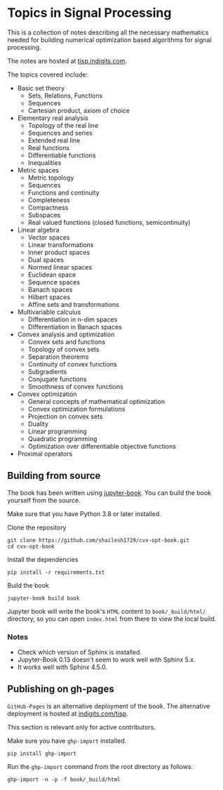 # Topics in Signal Processing

This is a collection of notes describing all the
necessary mathematics needed for building 
numerical optimization based algorithms for signal
processing.

The notes are hosted at [tisp.indigits.com](https://tisp.indigits.com).

The topics covered include:

* Basic set theory
  * Sets, Relations, Functions
  * Sequences
  * Cartesian product, axiom of choice
* Elementary real analysis
  * Topology of the real line
  * Sequences and series
  * Extended real line
  * Real functions
  * Differentiable functions
  * Inequalities
* Metric spaces
  * Metric topology
  * Sequences
  * Functions and continuity
  * Completeness
  * Compactness
  * Subspaces
  * Real valued functions (closed functions, semicontinuity)
* Linear algebra
  * Vector spaces
  * Linear transformations
  * Inner product spaces
  * Dual spaces
  * Normed linear spaces
  * Euclidean space
  * Sequence spaces
  * Banach spaces
  * Hilbert spaces
  * Affine sets and transformations
* Multivariable calculus
  * Differentiation in n-dim spaces
  * Differentiation in Banach spaces
* Convex analysis and optimization
  * Convex sets and functions
  * Topology of convex sets
  * Separation theorems
  * Continuity of convex functions
  * Subgradients
  * Conjugate functions
  * Smoothness of convex functions
* Convex optimization
  * General concepts of mathematical optimization
  * Convex optimization formulations
  * Projection on convex sets
  * Duality
  * Linear programming
  * Quadratic programming
  * Optimization over differentiable objective functions
* Proximal operators


## Building from source

The book has been written using [jupyter-book](https://jupyterbook.org/).
You can build the book yourself from the source.

Make sure that you have Python 3.8 or later installed.

Clone the repository
```
git clone https://github.com/shailesh1729/cvx-opt-book.git
cd cvx-opt-book
```

Install the dependencies
```
pip install -r requirements.txt
```


Build the book
```
jupyter-book build book
```

Jupyter book will write the book's `HTML` content to `book/_build/html/`
directory, so you can open `index.html` from there to view the local build.

### Notes

* Check which version of Sphinx is installed.
* Jupyter-Book 0.13 doesn't seem to work well with Sphinx 5.x.
* It works well with Sphinx 4.5.0.




## Publishing on gh-pages

`GitHub-Pages` is an alternative deployment of the book.
The alternative deployment is hosted at
[indigits.com/tisp](https://www.indigits.com/tisp).


This section is relevant only for active contributors.

Make sure you have `ghp-import` installed.
```
pip install ghp-import
```

Run the `ghp-import` command from the root directory as follows:

```
ghp-import -n -p -f book/_build/html
```

